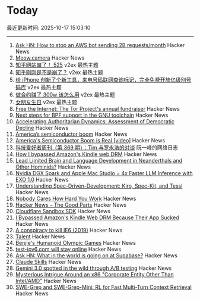 # Today

最近更新时间: 2025-10-17 15:03:10

--- 
1. [Ask HN: How to stop an AWS bot sending 2B requests/month](https://news.ycombinator.com/item?id=45613567) Hacker News
2. [Meow.camera](https://meow.camera/) Hacker News
3. [知乎网站崩了！ 525](https://www.v2ex.com/t/1166308) v2ex 最热主题
4. [知乎刚刚是不是崩了？](https://www.v2ex.com/t/1166290) v2ex 最热主题
5. [给 iPhone 创新了个新工具，来电号码联网查询标记，完全免费开放亿级别号码库](https://www.v2ex.com/t/1166284) v2ex 最热主题
6. [做合约赚了 300w 该怎么用](https://www.v2ex.com/t/1166281) v2ex 最热主题
7. [女朋友生日](https://www.v2ex.com/t/1166279) v2ex 最热主题
8. [Free the Internet: The Tor Project's annual fundraiser](https://blog.torproject.org/2025-fundraiser-donations-matched/) Hacker News
9. [Next steps for BPF support in the GNU toolchain](https://lwn.net/Articles/1039827/) Hacker News
10. [Accelerating Authoritarian Dynamics: Assessment of Democratic Decline](https://steadystate1.substack.com/p/accelerating-authoritarian-dynamics) Hacker News
11. [America’s semiconductor boom](https://www.youtube.com/watch?v=T-jt3qBzJ4A) Hacker News
12. [America's Semiconductor Boom is Real [video]](https://www.youtube.com/watch?v=T-jt3qBzJ4A) Hacker News
13. [科技爱好者周刊（第 369 期）：Tim 与罗永浩的对谈](http://www.ruanyifeng.com/blog/2025/10/weekly-issue-369.html) 阮一峰的网络日志
14. [How I bypassed Amazon's Kindle web DRM](https://blog.pixelmelt.dev/kindle-web-drm/) Hacker News
15. [Lead Limited Brain and Language Development in Neanderthals and Other Hominids?](https://today.ucsd.edu/story/did-lead-limit-brain-and-language-development-in-neanderthals-and-other-extinct-hominids) Hacker News
16. [Nvidia DGX Spark and Apple Mac Studio = 4x Faster LLM Inference with EXO 1.0](https://blog.exolabs.net/nvidia-dgx-spark/) Hacker News
17. [Understanding Spec-Driven-Development: Kiro, Spec-Kit, and Tessl](https://martinfowler.com/articles/exploring-gen-ai/sdd-3-tools.html) Hacker News
18. [Nobody Cares How Hard You Work](https://alifeengineered.substack.com/p/nobody-cares-how-hard-you-work) Hacker News
19. [Hacker News – The Good Parts](https://smartmic.bearblog.dev/why-hacker-news/) Hacker News
20. [Cloudflare Sandbox SDK](https://sandbox.cloudflare.com/) Hacker News
21. [I Bypassed Amazon's Kindle Web DRM Because Their App Sucked](https://blog.pixelmelt.dev/kindle-web-drm/) Hacker News
22. [A conspiracy to kill IE6 (2019)](https://blog.chriszacharias.com/a-conspiracy-to-kill-ie6) Hacker News
23. [Talent](https://www.felixstocker.com/blog/talent) Hacker News
24. [Benjie's Humanoid Olympic Games](https://generalrobots.substack.com/p/benjies-humanoid-olympic-games) Hacker News
25. [test-ipv6.com will stay online](https://status.test-ipv6.com) Hacker News
26. [Ask HN: What in the world is going on at Supabase?](https://news.ycombinator.com/item?id=45609621) Hacker News
27. [Claude Skills](https://www.anthropic.com/news/skills) Hacker News
28. [Gemini 3.0 spotted in the wild through A/B testing](https://ricklamers.io/posts/gemini-3-spotted-in-the-wild/) Hacker News
29. [Mysterious Intrigue Around an x86 "Corporate Entity Other Than Intel/AMD"](https://www.phoronix.com/news/x86-Opcodes-Not-AMD-Or-Intel) Hacker News
30. [SWE-Grep and SWE-Grep-Mini: RL for Fast Multi-Turn Context Retrieval](https://cognition.ai/blog/swe-grep) Hacker News

